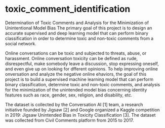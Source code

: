# toxic_comment_identification

Determination of Toxic Comments and Analysis for the Minimization of Unintentional Model Bias
The primary goal of this project is to design an accurate supervised and deep learning model that can perform binary classification in order to determine toxic and non-toxic comments from a social network.

Online conversations can be toxic and subjected to threats, abuse, or harassment. Online conversation toxicity can be defined as rude, disrespectful, make somebody leave a discussion, stop expressing oneself, and even give up on looking for dfferent opinions. To help improving online onversation and analyze the negative online ehaviors, the goal of this project is to build a supervised machine learning model that can perform binary classification, determine toxic and non-toxic comments, and analysis for the minimization of the unintended model bias concerning identity features such as race, gender, sex, religion, and disability, etc.

The dataset is collected by the Conversation AI [1] team, a research initiative founded by Jigsaw [2] and Google organized a Kaggle competition in 2019: Jigsaw Unintended Bias in Toxicity Classification [3]. The dataset was collected from Civil Comments platform from 2015 to 2017.
